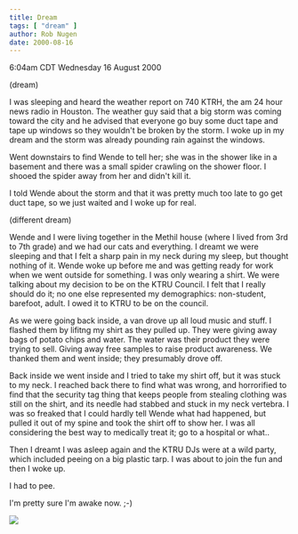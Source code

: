 ```yaml
---
title: Dream
tags: [ "dream" ]
author: Rob Nugen
date: 2000-08-16
---
```


<title></title>
<p class=date>6:04am CDT Wednesday 16 August 2000

<p class=note>(dream)

<p class=dream>I was sleeping and heard the weather report on 740
KTRH, the am 24 hour news radio in Houston.  The weather guy said that
a big storm was coming toward the city and he advised that everyone go
buy some duct tape and tape up windows so they wouldn't be broken by
the storm.  I woke up in my dream and the storm was already pounding
rain against the windows.

<p class=dream>Went downstairs to find Wende to tell her; she was in
the shower like in a basement and there was a small spider crawling on
the shower floor.  I shooed the spider away from her and didn't kill
it.

<p class=dream>I told Wende about the storm and that it was pretty
much too late to go get duct tape, so we just waited and I woke up for
real.

<p class=note>(different dream)

<p class=dream>Wende and I were living together in the Methil house
(where I lived from 3rd to 7th grade) and we had our cats and
everything.  I dreamt we were sleeping and that I felt a sharp pain in
my neck during my sleep, but thought nothing of it.  Wende woke up
before me and was getting ready for work when we went outside for
something.  I was only wearing a shirt.  We were talking about my
decision to be on the KTRU Council.  I felt that I really should do
it; no one else represented my demographics: non-student, barefoot,
adult.  I owed it to KTRU to be on the council.

<p class=dream>As we were going back inside, a van drove up all loud
music and stuff.  I flashed them by lifitng my shirt as they pulled
up. They were giving away bags of potato chips and water.  The water
was their product they were trying to sell.  Giving away free samples
to raise product awareness.  We thanked them and went inside; they
presumably drove off.

<p class=dream>Back inside we went inside and I tried to take my shirt
off, but it was stuck to my neck.  I reached back there to find what
was wrong, and horrorified to find that the security tag thing that
keeps people from stealing clothing was still on the shirt, and its
needle had stabbed and stuck in my neck vertebra.  I was so freaked
that I could hardly tell Wende what had happened, but pulled it out of
my spine and took the shirt off to show her.  I was all considering
the best way to medically treat it; go to a hospital or what..

<p class=dream>Then I dreamt I was asleep again and the KTRU DJs were
at a wild party, which included peeing on a big plastic tarp.  I was
about to join the fun and then I woke up.

<p>I had to pee.

<p>I'm pretty sure I'm awake now.  ;-)

<p><img src='/images/rob/wL-ROB.gif'>






